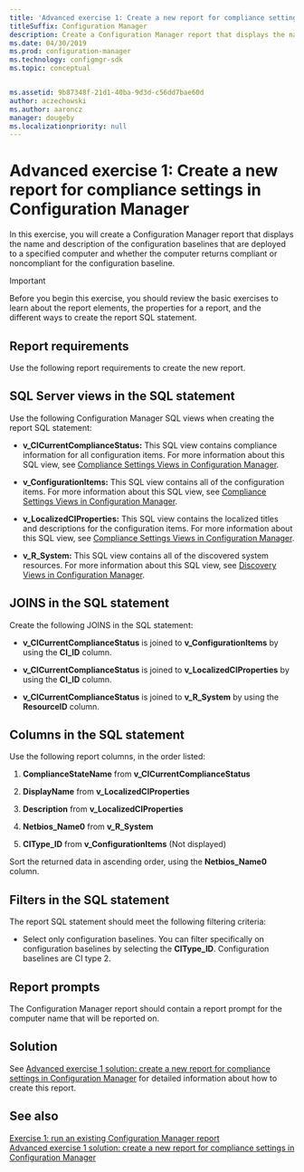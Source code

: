 ```yaml
---
title: 'Advanced exercise 1: Create a new report for compliance settings'
titleSuffix: Configuration Manager
description: Create a Configuration Manager report that displays the name and description of the configuration baselines.
ms.date: 04/30/2019
ms.prod: configuration-manager
ms.technology: configmgr-sdk
ms.topic: conceptual


ms.assetid: 9b87348f-21d1-40ba-9d3d-c56dd7bae60d
author: aczechowski
ms.author: aaroncz
manager: dougeby
ms.localizationpriority: null
---
```


# Advanced exercise 1: Create a new report for compliance settings in Configuration Manager

In this exercise, you will create a Configuration Manager report that displays the name and description of the configuration baselines that are deployed to a specified computer and whether the computer returns compliant or noncompliant for the configuration baseline.

> [!IMPORTANT]
> Before you begin this exercise, you should review the basic exercises to learn about the report elements, the properties for a report, and the different ways to create the report SQL statement.

## Report requirements

Use the following report requirements to create the new report.

## SQL Server views in the SQL statement

Use the following Configuration Manager SQL views when creating the report SQL statement:

- **v_CICurrentComplianceStatus:** This SQL view contains compliance information for all configuration items. For more information about this SQL view, see [Compliance Settings Views in Configuration Manager](compliance-settings-views-configuration-manager.md).

- **v_ConfigurationItems:** This SQL view contains all of the configuration items. For more information about this SQL view, see [Compliance Settings Views in Configuration Manager](compliance-settings-views-configuration-manager.md).

- **v_LocalizedCIProperties:** This SQL view contains the localized titles and descriptions for the configuration items. For more information about this SQL view, see [Compliance Settings Views in Configuration Manager](compliance-settings-views-configuration-manager.md).

- **v_R_System:** This SQL view contains all of the discovered system resources. For more information about this SQL view, see [Discovery Views in Configuration Manager](discovery-views-configuration-manager.md).

## JOINS in the SQL statement

Create the following JOINS in the SQL statement:

- **v_CICurrentComplianceStatus** is joined to **v_ConfigurationItems** by using the **CI_ID** column.

- **v_CICurrentComplianceStatus** is joined to **v_LocalizedCIProperties** by using the **CI_ID** column.

- **v_CICurrentComplianceStatus** is joined to **v_R_System** by using the **ResourceID** column.

## Columns in the SQL statement

Use the following report columns, in the order listed:

1. **ComplianceStateName** from **v_CICurrentComplianceStatus**

1. **DisplayName** from **v_LocalizedCIProperties**

1. **Description** from **v_LocalizedCIProperties**

1. **Netbios_Name0** from **v_R_System**

1. **CIType_ID** from **v_ConfigurationItems** (Not displayed)

Sort the returned data in ascending order, using the **Netbios_Name0** column.

## Filters in the SQL statement

The report SQL statement should meet the following filtering criteria:

- Select only configuration baselines. You can filter specifically on configuration baselines by selecting the **CIType_ID**. Configuration baselines are CI type 2.

## Report prompts

The Configuration Manager report should contain a report prompt for the computer name that will be reported on.

## Solution

See [Advanced exercise 1 solution: create a new report for compliance settings in Configuration Manager](advanced-exercise-1-solution-create-new-report-compliance-settings-configuration-manager.md) for detailed information about how to create this report.

## See also

[Exercise 1: run an existing Configuration Manager report](exercise-1-run-existing-configuration-manager-report.md)  
[Advanced exercise 1 solution: create a new report for compliance settings in Configuration Manager](advanced-exercise-1-solution-create-new-report-compliance-settings-configuration-manager.md)
